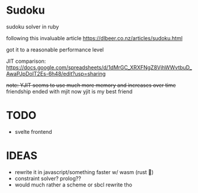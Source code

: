 # Sudoku
sudoku solver in ruby

following this invaluable article https://dlbeer.co.nz/articles/sudoku.html

got it to a reasonable performance level

JIT comparison: https://docs.google.com/spreadsheets/d/1dMrGC_XRXFNgZ8VjhWWvtbuD_AwaPJpDolT2Es-6h48/edit?usp=sharing

~~note: YJIT seems to use much more memory and increases over time~~
friendship ended with mjit
now yjit is my best friend

# TODO
* svelte frontend

# IDEAS
* rewrite it in javascript/something faster w/ wasm (rust :eyes:)
* constraint solver? prolog??
* would much rather a scheme or sbcl rewrite tho
